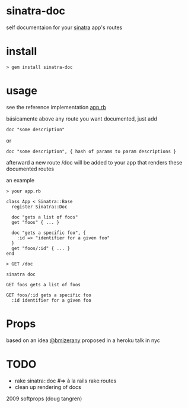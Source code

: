 # sinatra-doc

self documentaion for your [sinatra](http://sinatrarb.com) app's routes

# install

    > gem install sinatra-doc 

# usage

see the reference implementation [app.rb](http://github.com/softprops/sinatra-doc/blob/master/app.rb)
  
básicamente above any route you want documented, just add

    doc "some description"

or

    doc "some description", { hash of params to param descriptions }
  
afterward a new route /doc will be added to your app that renders these documented routes 

an example  

    > your app.rb
    
    class App < Sinatra::Base
      register Sinatra::Doc
      
      doc "gets a list of foos"
      get "foos" { ... }
    
      doc "gets a specific foo", { 
        :id => "identifier for a given foo"
      }
      get "foos/:id" { ... }
    end
    
    > GET /doc
    
    sinatra doc
    
    GET foos gets a list of foos
    
    GET foos/:id gets a specific foo
      :id identifier for a given foo
    
# Props

based on an idea [@bmizerany](http://twitter.com/bmizerany) proposed in a heroku talk in nyc

# TODO

  * rake sinatra::doc #=> à la rails rake:routes 
  * clean up rendering of docs

2009 softprops (doug tangren)